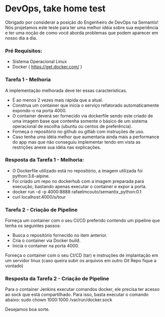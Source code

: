 # DevOps, take home test

Obrigado por considerar a posição do Engenheiro de DevOps na Semantix! Nós projetamos este teste para ter uma melhor idéia sobre sua experiência e ter uma noção de como você aborda problemas que podem aparecer em nosso dia a dia.

### Pré Requisitos:

- Sistema Operacional Linux
- Docker ( https://get.docker.com/ )

### Tarefa 1 - Melhoria

A implementação melhorada deve ter essas características.

- É ao menos 2 vezes mais rápida que a atual.
- Construa um container que inicia o serviço refatorado automaticamente expondo-o na porta 4000.
- O container deverá ser fornecido via dockerfile sendo este criado de uma imagem base que contenha somente o básico de um sistema operacional de escolha (ubuntu ou centos de preferência). 
- Forneça o repositório no github ou gitlab com instruções de uso.
- Caso tenha uma idéia melhor que aumentaria ainda mais a performance do app mas que não conseguiu implementar tendo em vista as restrições anexe sua idéia nas explicações. 

### Resposta da Tarefa 1 - Melhoria:

- O Dockerfile utilizado está no repositório, a imagem utilizada foi python:3.6-alpine.
- Foi criado um repo no dockerhub com a imagem preparada para execução, bastando apenas executar o container e expor a porta.
- docker run -d -p 4000:8888 rafaelmcouto/semantix_python:0.1 
- curl localhost:4000/s/tour

### Tarefa 2 - Criação de Pipeline 

Forneça um container com o seu CI/CD preferido contendo um pipeline que tenha os seguintes passos: 

- Busca o repositório fornecido no item anterior.
- Cria o container via Docker build. 
- Inicia o container na porta 4000. 

Forneça o container com o seu CI/CD (tar) e instruções de implantação em um servidor linux (caso queira subir os arquivos em outro Git Repo fique a vontado)

### Resposta da Tarefa 2 - Criação de Pipeline 

Para o container Jenkins executar comandos docker, ele precisa ter acesso ao sock que está compartilhado.
Para isso, basta executar o comando abaixo:
sudo chown 1000:1000 /var/run/docker.sock

Desejamos boa sorte. 
